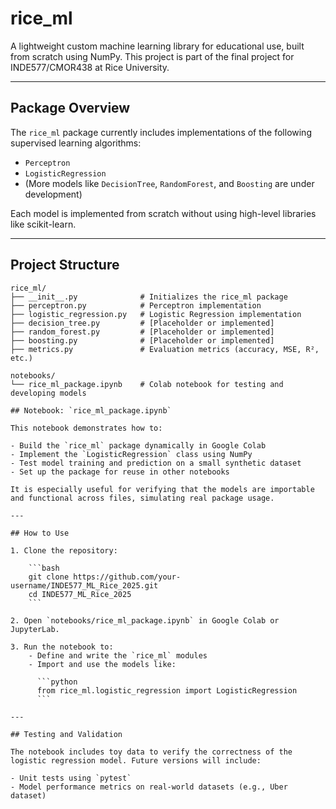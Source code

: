 # rice_ml

A lightweight custom machine learning library for educational use, built from scratch using NumPy. This project is part of the final project for INDE577/CMOR438 at Rice University.

---

## Package Overview

The `rice_ml` package currently includes implementations of the following supervised learning algorithms:

- `Perceptron`
- `LogisticRegression`
- (More models like `DecisionTree`, `RandomForest`, and `Boosting` are under development)

Each model is implemented from scratch without using high-level libraries like scikit-learn.

---

## Project Structure

```plaintext
rice_ml/
├── __init__.py              # Initializes the rice_ml package
├── perceptron.py            # Perceptron implementation
├── logistic_regression.py   # Logistic Regression implementation
├── decision_tree.py         # [Placeholder or implemented]
├── random_forest.py         # [Placeholder or implemented]
├── boosting.py              # [Placeholder or implemented]
├── metrics.py               # Evaluation metrics (accuracy, MSE, R², etc.)

notebooks/
└── rice_ml_package.ipynb    # Colab notebook for testing and developing models

## Notebook: `rice_ml_package.ipynb`

This notebook demonstrates how to:

- Build the `rice_ml` package dynamically in Google Colab
- Implement the `LogisticRegression` class using NumPy
- Test model training and prediction on a small synthetic dataset
- Set up the package for reuse in other notebooks

It is especially useful for verifying that the models are importable and functional across files, simulating real package usage.

---

## How to Use

1. Clone the repository:

    ```bash
    git clone https://github.com/your-username/INDE577_ML_Rice_2025.git
    cd INDE577_ML_Rice_2025
    ```

2. Open `notebooks/rice_ml_package.ipynb` in Google Colab or JupyterLab.

3. Run the notebook to:
    - Define and write the `rice_ml` modules
    - Import and use the models like:

      ```python
      from rice_ml.logistic_regression import LogisticRegression
      ```

---

## Testing and Validation

The notebook includes toy data to verify the correctness of the logistic regression model. Future versions will include:

- Unit tests using `pytest`
- Model performance metrics on real-world datasets (e.g., Uber dataset)
